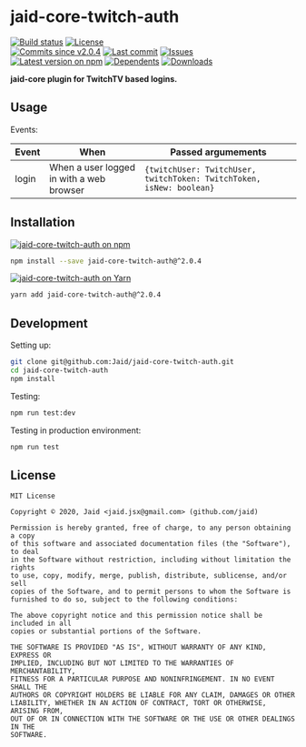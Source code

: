 # jaid-core-twitch-auth


<a href="https://actions-badge.atrox.dev/Jaid/jaid-core-twitch-auth/goto"><img src="https://img.shields.io/endpoint.svg?style=flat-square&url=https%3A%2F%2Factions-badge.atrox.dev%2FJaid%2Fjaid-core-twitch-auth%2Fbadge" alt="Build status"/></a> <a href="https://raw.githubusercontent.com/Jaid/jaid-core-twitch-auth/master/license.txt"><img src="https://img.shields.io/github/license/Jaid/jaid-core-twitch-auth?style=flat-square" alt="License"/></a>  
<a href="https://github.com/Jaid/jaid-core-twitch-auth/commits"><img src="https://img.shields.io/github/commits-since/Jaid/jaid-core-twitch-auth/v2.0.4?style=flat-square&logo=github" alt="Commits since v2.0.4"/></a> <a href="https://github.com/Jaid/jaid-core-twitch-auth/commits"><img src="https://img.shields.io/github/last-commit/Jaid/jaid-core-twitch-auth?style=flat-square&logo=github" alt="Last commit"/></a> <a href="https://github.com/Jaid/jaid-core-twitch-auth/issues"><img src="https://img.shields.io/github/issues/Jaid/jaid-core-twitch-auth?style=flat-square&logo=github" alt="Issues"/></a>  
<a href="https://npmjs.com/package/jaid-core-twitch-auth"><img src="https://img.shields.io/npm/v/jaid-core-twitch-auth?style=flat-square&logo=npm&label=latest%20version" alt="Latest version on npm"/></a> <a href="https://github.com/Jaid/jaid-core-twitch-auth/network/dependents"><img src="https://img.shields.io/librariesio/dependents/npm/jaid-core-twitch-auth?style=flat-square&logo=npm" alt="Dependents"/></a> <a href="https://npmjs.com/package/jaid-core-twitch-auth"><img src="https://img.shields.io/npm/dm/jaid-core-twitch-auth?style=flat-square&logo=npm" alt="Downloads"/></a>

**jaid-core plugin for TwitchTV based logins.**








## Usage

Events:

Event|When|Passed argumements
---|---|---
login|When a user logged in with a web browser|`{twitchUser: TwitchUser, twitchToken: TwitchToken, isNew: boolean}`



## Installation
<a href="https://npmjs.com/package/jaid-core-twitch-auth"><img src="https://img.shields.io/badge/npm-jaid--core--twitch--auth-C23039?style=flat-square&logo=npm" alt="jaid-core-twitch-auth on npm"/></a>
```bash
npm install --save jaid-core-twitch-auth@^2.0.4
```
<a href="https://yarnpkg.com/package/jaid-core-twitch-auth"><img src="https://img.shields.io/badge/Yarn-jaid--core--twitch--auth-2F8CB7?style=flat-square&logo=yarn&logoColor=white" alt="jaid-core-twitch-auth on Yarn"/></a>
```bash
yarn add jaid-core-twitch-auth@^2.0.4
```








## Development



Setting up:
```bash
git clone git@github.com:Jaid/jaid-core-twitch-auth.git
cd jaid-core-twitch-auth
npm install
```
Testing:
```bash
npm run test:dev
```
Testing in production environment:
```bash
npm run test
```


## License
```text
MIT License

Copyright © 2020, Jaid <jaid.jsx@gmail.com> (github.com/jaid)

Permission is hereby granted, free of charge, to any person obtaining a copy
of this software and associated documentation files (the "Software"), to deal
in the Software without restriction, including without limitation the rights
to use, copy, modify, merge, publish, distribute, sublicense, and/or sell
copies of the Software, and to permit persons to whom the Software is
furnished to do so, subject to the following conditions:

The above copyright notice and this permission notice shall be included in all
copies or substantial portions of the Software.

THE SOFTWARE IS PROVIDED "AS IS", WITHOUT WARRANTY OF ANY KIND, EXPRESS OR
IMPLIED, INCLUDING BUT NOT LIMITED TO THE WARRANTIES OF MERCHANTABILITY,
FITNESS FOR A PARTICULAR PURPOSE AND NONINFRINGEMENT. IN NO EVENT SHALL THE
AUTHORS OR COPYRIGHT HOLDERS BE LIABLE FOR ANY CLAIM, DAMAGES OR OTHER
LIABILITY, WHETHER IN AN ACTION OF CONTRACT, TORT OR OTHERWISE, ARISING FROM,
OUT OF OR IN CONNECTION WITH THE SOFTWARE OR THE USE OR OTHER DEALINGS IN THE
SOFTWARE.
```
